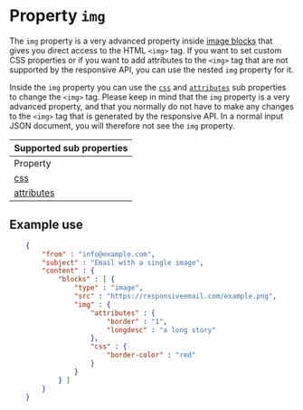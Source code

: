 # Property `img`

The `img` property is a very advanced property inside 
[image blocks](/support/json/block-image) that gives you
direct access to the HTML ```<img>``` tag. If you want
to set custom CSS properties or if you want to add attributes to the 
```<img>``` tag that are not supported by the responsive API, you can
use the nested `img` property for it.

Inside the `img` property you can use the 
[`css`](/support/json/property-css) and [`attributes`](/support/json/property-attributes) sub 
properties to change the ```<img>``` tag. Please keep in mind that
the `img` property is a very advanced property, and that you normally
do not have to make any changes to the ```<img>``` tag that is generated
by the responsive API. In a normal input JSON document, you will therefore
not see the `img` property.

| Supported sub properties |
| --- |
| Property | Value | Description |
| [css](/support/json/property-css) | _object_ | Add custom css to the a tag |
| [attributes](/support/json/property-attributes) | _object_ | Add custom HTML attributes to the a tag |

## Example use


````json
    {
        "from" : "info@example.com",
        "subject" : "Email with a single image",
        "content" : {
            "blocks" : [ {
                "type" : "image",
                "src" : "https://responsiveemail.com/example.png",
                "img" : {
                    "attributes" : {
                        "border" : "1",
                        "longdesc" : "a long story"
                    },
                    "css" : {
                        "border-color" : "red"
                    }
                }
            } ]
        }
    }
````
